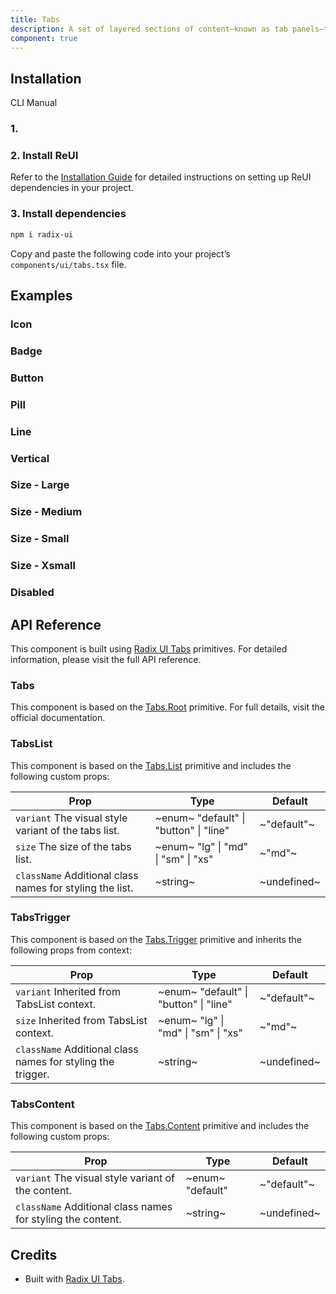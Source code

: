 ```yaml
---
title: Tabs
description: A set of layered sections of content—known as tab panels—that are displayed one at a time.
component: true
---
```


## Installation

CLI
Manual

### 1.

### 2. Install ReUI

Refer to the [Installation Guide](/docs/installation) for detailed instructions on setting up ReUI dependencies in your project.

### 3. Install dependencies

```bash
npm i radix-ui
```

Copy and paste the following code into your project’s `components/ui/tabs.tsx` file.

## Examples

### Icon

### Badge

### Button

### Pill

### Line

### Vertical

### Size - Large

### Size - Medium

### Size - Small

### Size - Xsmall

### Disabled

## API Reference

This component is built using [Radix UI Tabs](https://www.radix-ui.com/primitives/docs/components/tabs) primitives. For detailed information, please visit the full API reference.

### Tabs

This component is based on the [Tabs.Root](https://www.radix-ui.com/primitives/docs/components/tabs#root) primitive. For full details, visit the official documentation.

### TabsList

This component is based on the [Tabs.List](https://www.radix-ui.com/primitives/docs/components/tabs#list) primitive and includes the following custom props:

| **Prop**                                                 | **Type**                               | **Default** |
| -------------------------------------------------------- | -------------------------------------- | ----------- |
| `variant` The visual style variant of the tabs list.     | ~enum~ "default" \| "button" \| "line" | ~"default"~ |
| `size` The size of the tabs list.                        | ~enum~ "lg" \| "md" \| "sm" \| "xs"    | ~"md"~      |
| `className` Additional class names for styling the list. | ~string~                               | ~undefined~ |

### TabsTrigger

This component is based on the [Tabs.Trigger](https://www.radix-ui.com/primitives/docs/components/tabs#trigger) primitive and inherits the following props from context:

| **Prop**                                                    | **Type**                               | **Default** |
| ----------------------------------------------------------- | -------------------------------------- | ----------- |
| `variant` Inherited from TabsList context.                  | ~enum~ "default" \| "button" \| "line" | ~"default"~ |
| `size` Inherited from TabsList context.                     | ~enum~ "lg" \| "md" \| "sm" \| "xs"    | ~"md"~      |
| `className` Additional class names for styling the trigger. | ~string~                               | ~undefined~ |

### TabsContent

This component is based on the [Tabs.Content](https://www.radix-ui.com/primitives/docs/components/tabs#content) primitive and includes the following custom props:

| **Prop**                                                    | **Type**         | **Default** |
| ----------------------------------------------------------- | ---------------- | ----------- |
| `variant` The visual style variant of the content.          | ~enum~ "default" | ~"default"~ |
| `className` Additional class names for styling the content. | ~string~         | ~undefined~ |

## Credits

- Built with [Radix UI Tabs](https://www.radix-ui.com/primitives/docs/components/tabs).
